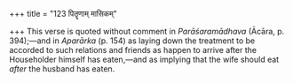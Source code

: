 +++
title = "123 पितॄणाम् मासिकम्"

+++
This verse is quoted without comment in *Parāśaramādhava* (Ācāra, p.
394);—and in *Aparārka* (p. 154) as laying down the treatment to be
accorded to such relations and friends as happen to arrive after the
Householder himself has eaten,—and as implying that the wife should eat
*after* the husband has eaten.


